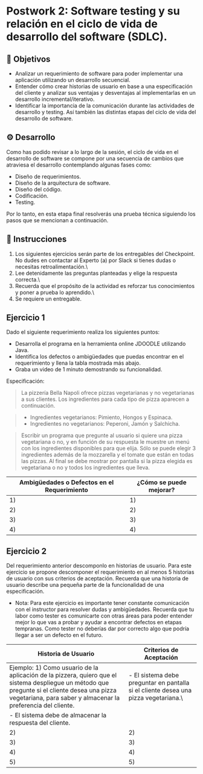 # Postwork 2: Software testing y su relación en el ciclo de vida de desarrollo del software (SDLC).

## :dart: Objetivos

- Analizar un requerimiento de software para poder implementar una aplicación utilizando un desarrollo secuencial.
- Entender cómo crear historias de usuario en base a una especificación del cliente y analizar sus ventajas y desventajas al implementarlas en un desarrollo incremental/iterativo.
- Identificar la importancia de la comunicación durante las actividades de desarrollo y testing. Así también las distintas etapas del ciclo de vida del desarrollo de software.

## ⚙ Desarrollo

Como has podido revisar a lo largo de la sesión, el ciclo de vida en el desarrollo de software se compone por una secuencia de cambios que atraviesa el desarrollo contemplando algunas fases como:
- Diseño de requerimientos.
- Diseño de la arquitectura de software.
- Diseño del código.
- Codificación.
- Testing.
 
Por lo tanto, en esta etapa final resolverás una prueba técnica siguiendo los pasos que se mencionan a continuación.

## 📃 Instrucciones

1. Los siguientes ejercicios serán parte de los entregables del Checkpoint. No dudes en contactar al Experto (a) por Slack si tienes dudas o necesitas retroalimentación.\
2. Lee detenidamente las preguntas planteadas y elige la respuesta correcta.\
3. Recuerda que el propósito de la actividad es reforzar tus conocimientos y poner a prueba lo aprendido.\
4. Se requiere un entregable. 

## Ejercicio 1

Dado el siguiente requerimiento realiza los siguientes puntos: 
- Desarrolla el programa en la herramienta online JDOODLE utilizando Java. 
- Identifica los defectos o ambigüedades que puedas encontrar en el requerimiento y llena la tabla mostrada más abajo.
- Graba un video de 1 minuto demostrando su funcionalidad.

Especificación:
> La pizzería Bella Napoli ofrece pizzas vegetarianas y no vegetarianas a sus clientes. Los ingredientes para cada tipo de pizza aparecen a continuación.

> - Ingredientes vegetarianos: Pimiento, Hongos y Espinaca.
> - Ingredientes no vegetarianos: Peperoni, Jamón y Salchicha.

> Escribir un programa que pregunte al usuario si quiere una pizza vegetariana o no, y en función de su respuesta le muestre un menú con los ingredientes disponibles para que elija. Sólo se puede elegir 3  ingredientes además de la mozzarella y el tomate que están en todas las pizzas. Al final se debe mostrar por pantalla si la pizza elegida es vegetariana o no y todos los ingredientes que lleva.

| Ambigüedades o Defectos en el Requerimiento | ¿Cómo se puede mejorar? |
| --- | --- |
| 1) | 1) |
| 2) | 2) |
| 3) | 3) |
| 4) | 4) |

## Ejercicio 2

Del requerimiento anterior descomponlo en historias de usuario. Para este ejercicio se propone descomponer el requerimiento en al menos 5 historias de usuario con sus criterios de aceptación. Recuerda que una historia de usuario describe una pequeña parte de la funcionalidad de una especificación.

* Nota: Para este ejercicio es importante tener constante comunicación con el instructor para resolver dudas y ambigüedades. Recuerda que tu labor como tester es comunicarte con otras áreas para poder entender mejor lo que vas a probar y ayudar a encontrar defectos en etapas tempranas. Como tester no deberías dar por correcto algo que podría llegar a ser un defecto en el futuro.

| Historia de Usuario | Criterios de Aceptación |
| --- | --- |
| Ejemplo: 1) Como usuario de la aplicación de la pizzera, quiero que el sistema despliegue un método que pregunte si el cliente desea una pizza vegetariana, para saber y almacenar la preferencia del cliente. | - El sistema debe preguntar en pantalla si el cliente desea una pizza vegetariana.\
- El sistema debe de almacenar la respuesta del cliente. |
| 2) | 2) |
| 3) | 3) |
| 4) | 4) |
| 5) | 5) |

